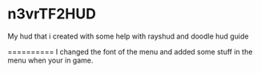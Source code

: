 n3vrTF2HUD
==========

My hud that i created with some help with rayshud and doodle hud guide

==========
I changed the font of the menu and added some stuff in the menu when your in game.
